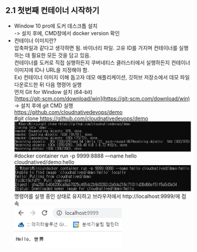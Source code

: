 ## 2.1 첫번째 컨테이너 시작하기
- Window 10 pro에 도커 데스크톱 설치  
-> 설치 후에, CMD창에서 docker version 확인
- 컨테이너 이미지란?  
압축파일과 같다고 생각하면 됨. 바이너리 파일. 고유 ID를 가지며 컨테이너를 실행하는 데 필요한 모든 것을 담고 있음.  
컨테이너를 도커로 직접 실행하든지 쿠버네티스 클러스터에서 실행하든지 컨테이너 이미지에 ID나 URL을 지정해야 함.  
Ex) 컨테이너 이미지 이해 돕고자 데모 애플리케이션, 깃허브 저장소에서 데모 파일 다운로드한 뒤 다음 명령어 실행  
먼저 Git for Window 설치 (64-bit)  
[https://git-scm.com/download/win](https://git-scm.com/download/win)  
→ 설치 후에 git CMD 실행  
https://github.com/cloudnativedevops/demo  
#git clone https://github.com/cloudnativedevops/demo
![ex_screenshot](./img/Untitled.png)  
#docker container run -p 9999:8888 —name hello cloudnatived/demo:hello  
![ex_screenshot](./img/Untitled(1).png)  
명령어를 실행 중인 상태로 유지하고 브라우저에서 http://localhost:9999/에 접속   
![ex_screenshot](./img/Untitled(2).png)  
